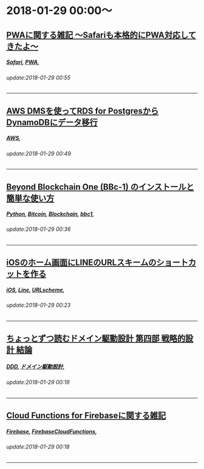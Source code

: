 # 2018-01-29 00:00～
## [PWAに関する雑記 〜Safariも本格的にPWA対応してきたよ〜](https://qiita.com/Miracle-T-Shirt09/items/02b84a5ebf22e839ae89)
##### [Safari](https://qiita.com/tags/Safari), [PWA](https://qiita.com/tags/PWA), 
###### update:2018-01-29 00:55
---
## [AWS DMSを使ってRDS for PostgresからDynamoDBにデータ移行](https://qiita.com/uramotot/items/61a2ca1039684af89a0f)
##### [AWS](https://qiita.com/tags/AWS), 
###### update:2018-01-29 00:49
---
## [Beyond Blockchain One (BBc-1) のインストールと簡単な使い方](https://qiita.com/jqtype/items/575e1328a3cd359a5f7c)
##### [Python](https://qiita.com/tags/Python), [Bitcoin](https://qiita.com/tags/Bitcoin), [Blockchain](https://qiita.com/tags/Blockchain), [bbc1](https://qiita.com/tags/bbc1), 
###### update:2018-01-29 00:36
---
## [iOSのホーム画面にLINEのURLスキームのショートカットを作る](https://qiita.com/ranran/items/89b293570f8be30ccf94)
##### [iOS](https://qiita.com/tags/iOS), [Line](https://qiita.com/tags/Line), [URLscheme](https://qiita.com/tags/URLscheme), 
###### update:2018-01-29 00:23
---
## [ちょっとずつ読むドメイン駆動設計 第四部 戦略的設計 結論](https://qiita.com/YasuhiroKimesawa/items/88a0b98322828df0cab7)
##### [DDD](https://qiita.com/tags/DDD), [ドメイン駆動設計](https://qiita.com/tags/ドメイン駆動設計), 
###### update:2018-01-29 00:19
---
## [Cloud Functions for Firebaseに関する雑記](https://qiita.com/Miracle-T-Shirt09/items/3c17b1d4b7ee00166f41)
##### [Firebase](https://qiita.com/tags/Firebase), [FirebaseCloudFunctions](https://qiita.com/tags/FirebaseCloudFunctions), 
###### update:2018-01-29 00:18
---





